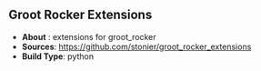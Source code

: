 ## Groot Rocker Extensions

* **About** : extensions for groot_rocker
* **Sources**: https://github.com/stonier/groot_rocker_extensions
* **Build Type**: python
